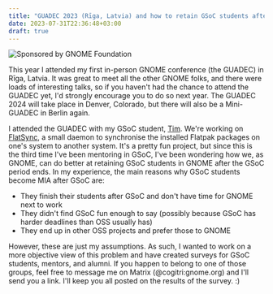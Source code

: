 ```yaml
---
title: "GUADEC 2023 (Rīga, Latvia) and how to retain GSoC students after GSoC"
date: 2023-07-31T22:36:48+03:00
draft: true
---
```


![Sponsored by GNOME Foundation](https://cogitri.dev/post/13-sponsored.png)

This year I attended my first in-person GNOME conference (the GUADEC) in Rīga, Latvia. It was great to meet all the other GNOME folks, and there were loads of interesting talks, so if you haven't had the chance to attend the GUADEC yet, I'd strongly encourage you to do so next year. The GUADEC 2024 will take place in Denver, Colorado, but there will also be a Mini-GUADEC in Berlin again.

I attended the GUADEC with my GSoC student, [Tim](https://blog.timfb.dev). We're working on [FlatSync](https://gitlab.gnome.org/Cogitri/FlatSync), a small daemon to synchronise the installed Flatpak packages on one's system to another system. It's a pretty fun project, but since this is the third time I've been mentoring in GSoC, I've been wondering how we, as GNOME, can do better at retaining GSoC students in GNOME after the GSoC period ends. In my experience, the main reasons why GSoC students become MIA after GSoC are:

* They finish their students after GSoC and don't have time for GNOME next to work
* They didn't find GSoC fun enough to say (possibly because GSoC has harder deadlines than OSS usually has)
* They end up in other OSS projects and prefer those to GNOME

However, these are just my assumptions. As such, I wanted to work on a more objective view of this problem and have created surveys for GSoC students, mentors, and alumni. If you happen to belong to one of those groups, feel free to message me on Matrix (@cogitri:gnome.org) and I'll send you a link. I'll keep you all posted on the results of the survey. :)
